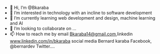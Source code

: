 - 👋 Hi, I’m @Bkaraba
- 👀 I’m interested in technology with an incline to software development 
- 🌱 I’m currently learning  web development and design, machine learning and AI
- 💞️ I’m looking to collaborate on ...
- 📫 How to reach me by email Bkaraba14@gmail.com,linkedin www.linkedin.com/in/bkaraba social media Bernard karaba Facebook, @bernardev Twitter.... 

<!---
Bkaraba/Bkaraba is a ✨ special ✨ repository because its `README.md` (this file) appears on your GitHub profile.
You can click the Preview link to take a look at your changes.
--->
